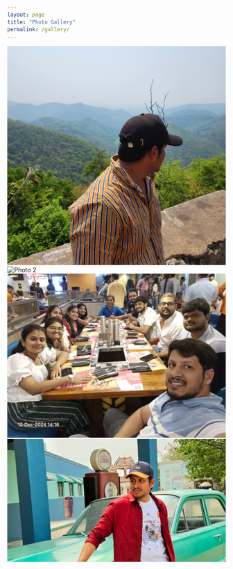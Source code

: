 ```yaml
---
layout: page
title: "Photo Gallery"
permalink: /gallery/
---
```


<div class="gallery-container">
  <div class="gallery">
    <img src="assets/img/hari2.png" alt="Photo 1">
    <img src="assets/img/poolday.png" alt="Photo 2">
    <img src="assets/img/TeamLunch.png" alt="Photo 3">
    <img src="assets/img/withcar.png" alt="Photo 4">
  </div>
</div>

